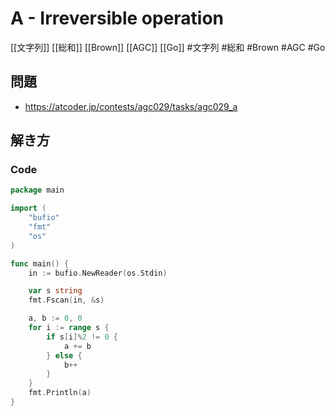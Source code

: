 # A - Irreversible operation
[[文字列]] [[総和]] [[Brown]] [[AGC]] [[Go]]
#文字列 #総和 #Brown #AGC #Go 

## 問題
- https://atcoder.jp/contests/agc029/tasks/agc029_a

## 解き方
### Code
```go
package main

import (
	"bufio"
	"fmt"
	"os"
)

func main() {
	in := bufio.NewReader(os.Stdin)

	var s string
	fmt.Fscan(in, &s)

	a, b := 0, 0
	for i := range s {
		if s[i]%2 != 0 {
			a += b
		} else {
			b++
		}
	}
	fmt.Println(a)
}
```